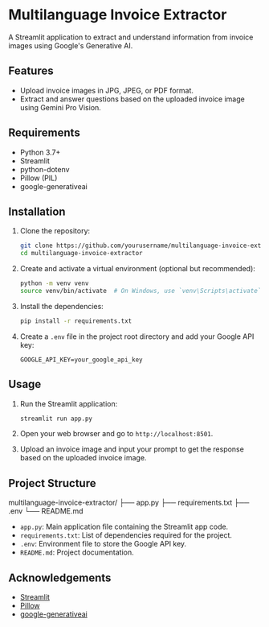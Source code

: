 # Multilanguage Invoice Extractor

A Streamlit application to extract and understand information from invoice images using Google's Generative AI.

## Features

- Upload invoice images in JPG, JPEG, or PDF format.
- Extract and answer questions based on the uploaded invoice image using Gemini Pro Vision.

## Requirements

- Python 3.7+
- Streamlit
- python-dotenv
- Pillow (PIL)
- google-generativeai

## Installation

1. Clone the repository:
    ```sh
    git clone https://github.com/yourusername/multilanguage-invoice-extractor.git
    cd multilanguage-invoice-extractor
    ```

2. Create and activate a virtual environment (optional but recommended):
    ```sh
    python -m venv venv
    source venv/bin/activate  # On Windows, use `venv\Scripts\activate`
    ```

3. Install the dependencies:
    ```sh
    pip install -r requirements.txt
    ```

4. Create a `.env` file in the project root directory and add your Google API key:
    ```env
    GOOGLE_API_KEY=your_google_api_key
    ```

## Usage

1. Run the Streamlit application:
    ```sh
    streamlit run app.py
    ```

2. Open your web browser and go to `http://localhost:8501`.

3. Upload an invoice image and input your prompt to get the response based on the uploaded invoice image.

## Project Structure

multilanguage-invoice-extractor/
├── app.py
├── requirements.txt
├── .env
└── README.md


- `app.py`: Main application file containing the Streamlit app code.
- `requirements.txt`: List of dependencies required for the project.
- `.env`: Environment file to store the Google API key.
- `README.md`: Project documentation.

## Acknowledgements

- [Streamlit](https://streamlit.io/)
- [Pillow](https://python-pillow.org/)
- [google-generativeai](https://pypi.org/project/google-generativeai/)
